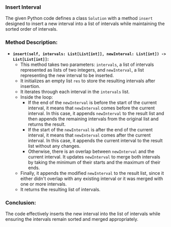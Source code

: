 ### Insert Interval

The given Python code defines a class `Solution` with a method `insert` designed to insert a new interval into a list of intervals while maintaining the sorted order of intervals.

### Method Description:

- **`insert(self, intervals: List[List[int]], newInterval: List[int]) -> List[List[int]]`:**
  - This method takes two parameters: `intervals`, a list of intervals represented as lists of two integers, and `newInterval`, a list representing the new interval to be inserted.
  - It initializes an empty list `res` to store the resulting intervals after insertion.
  - It iterates through each interval in the `intervals` list.
  - Inside the loop:
    - If the end of the `newInterval` is before the start of the current interval, it means that `newInterval` comes before the current interval. In this case, it appends `newInterval` to the result list and then appends the remaining intervals from the original list and returns the result.
    - If the start of the `newInterval` is after the end of the current interval, it means that `newInterval` comes after the current interval. In this case, it appends the current interval to the result list without any changes.
    - Otherwise, there is an overlap between `newInterval` and the current interval. It updates `newInterval` to merge both intervals by taking the minimum of their starts and the maximum of their ends.
  - Finally, it appends the modified `newInterval` to the result list, since it either didn't overlap with any existing interval or it was merged with one or more intervals.
  - It returns the resulting list of intervals.

### Conclusion:
The code effectively inserts the new interval into the list of intervals while ensuring the intervals remain sorted and merged appropriately.
